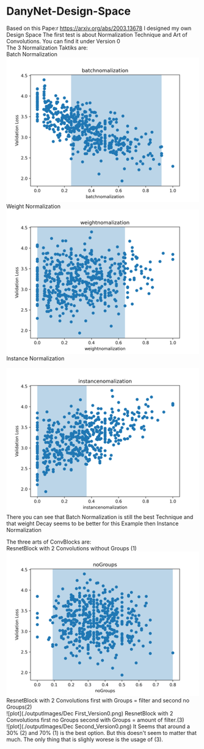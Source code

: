 # DanyNet-Design-Space

Based on this Pape:r https://arxiv.org/abs/2003.13678 I designed my own Design Space
The first test is about Normalization Technique and Art of Convolutions. You can find it under Version 0<br/>
The 3 Normalization Taktiks are:<br/>
Batch Normalization<br/>
![plot](./outputImages/batchnomalization_Version0.png)
Weight Normalization<br/>
![plot](./outputImages/weightnomalization_Version0.png)
Instance Normalization<br/>  
![plot](./outputImages/instancenomalization_Version0.png)
There you can see that Batch Normalization is still the best Technique and that weight Decay seems to be better for this Example then Instance Normalization

The three arts of ConvBlocks are:<br/>
ResnetBlock with 2 Convolutions without Groups (1)<br/>
![plot](./outputImages/noGroups_Version0.png)
ResnetBlock with 2 Convolutions first with Groups = filter and second no Groups(2)<br/>
![plot](./outputImages/Dec First_Version0.png)
ResnetBlock with 2 Convolutions first no Groups second with Groups = amount of filter.(3)<br/>
![plot](./outputImages/Dec Second_Version0.png)
It Seems that around a 30% (2) and 70% (1) is the best option. But this doesn't seem to matter that much. The only thing that is slighly worese is the usage of (3).
